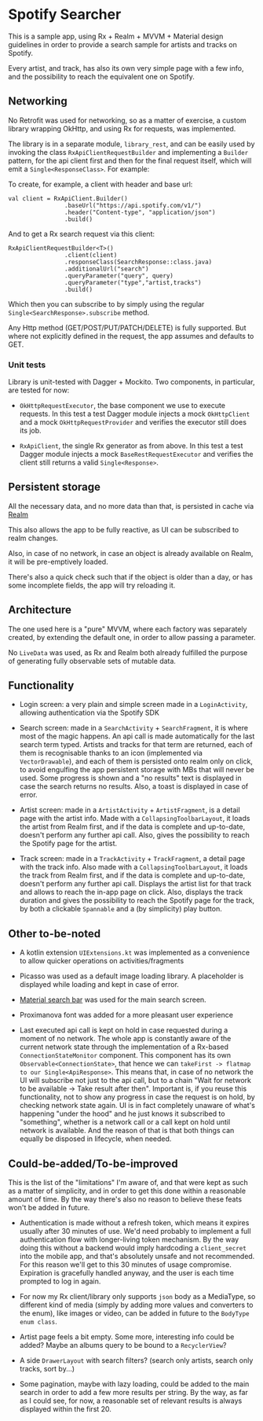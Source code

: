 # Spotify Searcher

This is a sample app, using Rx + Realm + MVVM + Material design guidelines in order to provide a search sample for artists and tracks on Spotify.

Every artist, and track, has also its own very simple page with a few info, and the possibility to reach the equivalent one on Spotify.

## Networking

No Retrofit was used for networking, so as a matter of exercise, a custom library wrapping OkHttp, and using Rx for requests, was implemented.

The library is in a separate module, `library_rest`, and can be easily used by invoking the class `RxApiClientRequestBuilder` and implementing a `Builder` pattern, for the api client first and then for the final request itself, which will emit a `Single<ResponseClass>`. For example:

To create, for example, a client with header and base url:

```
val client = RxApiClient.Builder()
                .baseUrl("https://api.spotify.com/v1/")
                .header("Content-type", "application/json")
                .build()
```

And to get a Rx search request via this client:

```
RxApiClientRequestBuilder<T>()
                .client(client)
                .responseClass(SearchResponse::class.java)
                .additionalUrl("search")
                .queryParameter("query", query)
                .queryParameter("type","artist,tracks")
                .build()
```

Which then you can subscribe to by simply using the regular `Single<SearchResponse>.subscribe` method. 

Any Http method (GET/POST/PUT/PATCH/DELETE) is fully supported. But where not explicitly defined in the request, the app assumes and defaults to GET.

### Unit tests

Library is unit-tested with Dagger + Mockito. Two components, in particular, are tested for now: 

- `OkHttpRequestExecutor`, the base component we use to execute requests. In this test a test Dagger module injects a mock `OkHttpClient` and a mock `OkHttpRequestProvider` and verifies the executor still does its job.

- `RxApiClient`, the single Rx generator as from above. In this test a test Dagger module injects a mock `BaseRestRequestExecutor` and verifies the client still returns a valid `Single<Response>`.


## Persistent storage

All the necessary data, and no more data than that, is persisted in cache via [Realm](https://realm.io/) 

This also allows the app to be fully reactive, as UI can be subscribed to realm changes.

Also, in case of no network, in case an object is already available on Realm, it will be pre-emptively loaded.

There's also a quick check such that if the object is older than a day, or has some incomplete fields, the app will try reloading it.

## Architecture

The one used here is a "pure" MVVM, where each factory was separately created, by extending the default one, in order to allow passing a parameter.

No `LiveData` was used, as Rx and Realm both already fulfilled the purpose of generating fully observable sets of mutable data.

## Functionality

- Login screen: a very plain and simple screen made in a `LoginActivity`, allowing authentication via the Spotify SDK

- Search screen: made in a `SearchActivity` + `SearchFragment`, it is where most of the magic happens. An api call is made automatically for the last search term typed. Artists and tracks for that term are returned, each of them is recognisable thanks to an icon (implemented via `VectorDrawable`), and each of them is persisted onto realm only on click, to avoid engulfing the app persistent storage with MBs that will never be used. Some progress is shown and a "no results" text is displayed in case the search returns no results. Also, a toast is displayed in case of error. 

- Artist screen: made in a `ArtistActivity` + `ArtistFragment`, is a detail page with the artist info. Made with a `CollapsingToolbarLayout`, it loads the artist from Realm first, and if the data is complete and up-to-date, doesn't perform any further api call. Also, gives the possibility to reach the Spotify page for the artist.

- Track screen: made in a `TrackActivity` + `TrackFragment`, a detail page with the track info. Also made with a `CollapsingToolbarLayout`, it loads the track from Realm first, and if the data is complete and up-to-date, doesn't perform any further api call. Displays the artist list for that track and allows to reach the in-app page on click. Also, displays the track duration and gives the possibility to reach the Spotify page for the track, by both a clickable `Spannable` and a (by simplicity) play button.

## Other to-be-noted

- A kotlin extension `UIExtensions.kt` was implemented as a convenience to allow quicker operations on activities/fragments

- Picasso was used as a default image loading library. A placeholder is displayed while loading and kept in case of error.

- [Material search bar](https://github.com/mancj/MaterialSearchBar) was used for the main search screen.

- Proximanova font was added for a more pleasant user experience

- Last executed api call is kept on hold in case requested during a moment of no network. The whole app is constantly aware of the current network state through the implementation of a Rx-based `ConnectionStateMonitor` component. This component has its own `Observable<ConnectionState>`, that hence we can `takeFirst -> flatmap` `to our Single<ApiResponse>`. This means that, in case of no network the UI will subscribe not just to the api call, but to a chain "Wait for network to be available -> Take result after then". Important is, if you reuse this functionality, not to show any progress in case the request is on hold, by checking network state again. UI is in fact completely unaware of what's happening "under the hood" and he just knows it subscribed to "something", whether is a network call or a call kept on hold until network is available. And the reason of that is that both things can equally be disposed in lifecycle, when needed.

## Could-be-added/To-be-improved

This is the list of the "limitations" I'm aware of, and that were kept as such as a matter of simplicity, and in order to get this done within a reasonable amount of time. By the way there's also no reason to believe these feats won't be added in future. 

- Authentication is made without a refresh token, which means it expires usually after 30 minutes of use. We'd need probably to implement a full authentication flow with longer-living token mechanism. By the way doing this without a backend would imply hardcoding a `client_secret` into the mobile app, and that's absolutely unsafe and not recommended. For this reason we'll get to this 30 minutes of usage compromise. Expiration is gracefully handled anyway, and the user is each time prompted to log in again.

- For now my Rx client/library only supports `json` body as a MediaType, so different kind of media (simply by adding more values and converters to the enum), like images or video, can be added in future to the `BodyType` `enum class`.

- Artist page feels a bit empty. Some more, interesting info could be added? Maybe an albums query to be bound to a `RecyclerView`?

- A side `DrawerLayout` with search filters? (search only artists, search only tracks, sort by...)

- Some pagination, maybe with lazy loading, could be added to the main search in order to add a few more results per string. By the way, as far as I could see, for now, a reasonable set of relevant results is always displayed within the first 20.
